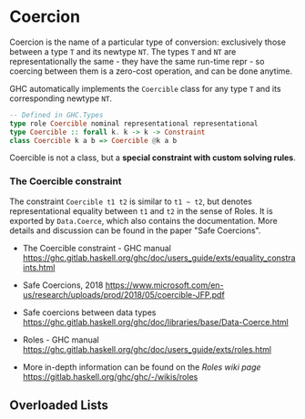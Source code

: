 # Coercion

Coercion is the name of a particular type of conversion: exclusively those between a type `T` and its newtype `NT`. The types `T` and `NT` are representationally the same - they have the same run-time repr - so coercing between them is a zero-cost operation, and can be done anytime.

GHC automatically implements the `Coercible` class for any type `T` and its corresponding newtype `NT`.

```hs
-- Defined in GHC.Types
type role Coercible nominal representational representational
type Coercible :: forall k. k -> k -> Constraint
class Coercible k a b => Coercible @k a b
```

Coercible is not a class, but a **special constraint with custom solving rules**.

### The Coercible constraint
The constraint `Coercible t1 t2` is similar to `t1 ~ t2`, but denotes representational equality between `t1` and `t2` in the sense of Roles. It is exported by `Data.Coerce`, which also contains the documentation. More details and discussion can be found in the paper "Safe Coercions".

* The Coercible constraint - GHC manual
https://ghc.gitlab.haskell.org/ghc/doc/users_guide/exts/equality_constraints.html

* Safe Coercions, 2018
https://www.microsoft.com/en-us/research/uploads/prod/2018/05/coercible-JFP.pdf

* Safe coercions between data types
https://ghc.gitlab.haskell.org/ghc/doc/libraries/base/Data-Coerce.html

* Roles - GHC manual
https://ghc.gitlab.haskell.org/ghc/doc/users_guide/exts/roles.html

* More in-depth information can be found on the *Roles wiki page*
https://gitlab.haskell.org/ghc/ghc/-/wikis/roles


## Overloaded Lists
